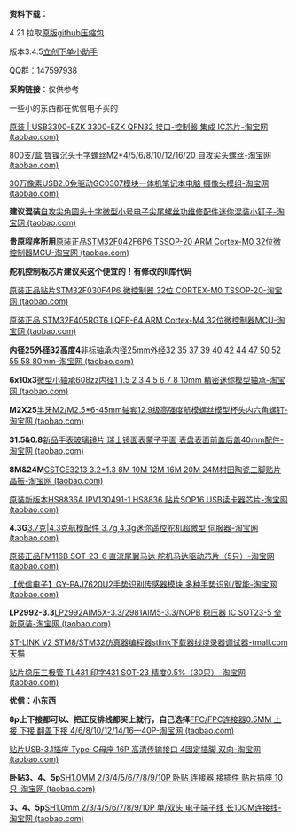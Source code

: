 **资料下载：**

4.21 拉取[原版github压缩包](https://link.jscdn.cn/sharepoint/aHR0cHM6Ly90eHA2NjYtbXkuc2hhcmVwb2ludC5jb20vOnU6L2cvcGVyc29uYWwvdHhwX3R4cDY2Nl9vbm1pY3Jvc29mdF9jb20vRVpXQ1hwZ2NJUGhHaENYWllpaldpU01CZnJSOW5SbjJZYU9mS0UzYk9QWG9Ddz9lPWFWejQxTQ.zip)

版本3.4.5[立创下单小助手](https://link.jscdn.cn/sharepoint/aHR0cHM6Ly90eHA2NjYtbXkuc2hhcmVwb2ludC5jb20vOnU6L2cvcGVyc29uYWwvdHhwX3R4cDY2Nl9vbm1pY3Jvc29mdF9jb20vRVdqb1YwWTRCZHBIbmV0RzRuRXN5V1FCWTV5UERxSDN2d1QtM0FCWHFmVFNzdz9lPWpHYkt3UA.zip)

QQ群：147597938



**采购链接**：仅供参考

一些小的东西都在优信电子买的

[原装 | USB3300-EZK 3300-EZK QFN32 接口-控制器 集成 IC芯片-淘宝网 (taobao.com)](https://item.taobao.com/item.htm?spm=a1z09.2.0.0.1f3c2e8df9Af9i&id=615706097828&_u=b20q7cgb7b9f)

[800支/盒 镀镍沉头十字螺丝M2*4/5/6/8/10/12/16/20 自攻尖头螺丝-淘宝网 (taobao.com)](https://item.taobao.com/item.htm?spm=a1z09.2.0.0.1f3c2e8df9Af9i&id=571154046536&_u=b20q7cgb74bb)

[30万像素USB2.0免驱动GC0307模块一体机笔记本电脑 摄像头模组-淘宝网 (taobao.com)](https://item.taobao.com/item.htm?spm=a1z09.2.0.0.1f3c2e8df9Af9i&id=567717780577&_u=b20q7cgb6b84)

**建议混装**[自攻尖角圆头十字微型小号电子尖尾螺丝功维修配件迷你混装小钉子-淘宝网 (taobao.com)](https://item.taobao.com/item.htm?spm=a1z09.2.0.0.1f3c2e8df9Af9i&id=564183140313&_u=b20q7cgbbd3b)

**贵原程序所用**[原装正品STM32F042F6P6 TSSOP-20 ARM Cortex-M0 32位微控制器MCU-淘宝网 (taobao.com)](https://item.taobao.com/item.htm?spm=a1z09.2.0.0.1f3c2e8df9Af9i&id=585946327112&_u=b20q7cgb12d4)

**舵机控制板芯片建议买这个便宜的！有修改的ll库代码**

[原装正品贴片STM32F030F4P6 微控制器 32位 CORTEX-M0 TSSOP-20-淘宝网 (taobao.com)](https://item.taobao.com/item.htm?spm=a1z0d.6639537.1997196601.14.6ce87484rl1x1l&id=522554611977)

[原装正品 STM32F405RGT6 LQFP-64 ARM Cortex-M4 32位微控制器MCU-淘宝网 (taobao.com)](https://item.taobao.com/item.htm?spm=2013.1.w4018-21223910180.7.37634c481b1TNL&scm=1007.11837.279802.0&id=522577756409&pvid=aa1f18aa-1d2d-4c48-aca4-2510d8bd8b76)

**内径25外径32高度4**[非标轴承内径25mm外经32 35 37 39 40 42 44 47 50 52 55 58 80mm-淘宝网 (taobao.com)](https://item.taobao.com/item.htm?spm=a1z09.2.0.0.1f3c2e8df9Af9i&id=550670695721&_u=b20q7cgbace2)

**6x10x3**[微型小轴承608zz内径1 1.5 2 3 4 5 6 7 8 10mm 精密迷你模型轴承-淘宝网 (taobao.com)](https://item.taobao.com/item.htm?spm=a1z09.2.0.0.1f3c2e8df9Af9i&id=626925470285&_u=b20q7cgbb95a)

**M2X25**[半牙M2/M2.5*6-45mm轴套12.9级高强度航模螺丝模型杯头内六角螺钉-淘宝网 (taobao.com)](https://item.taobao.com/item.htm?spm=a1z09.2.0.0.1f3c2e8df9Af9i&id=597058278501&_u=b20q7cgb396b)

**31.5&0.8**[新品手表玻璃镜片 瑞士镜面表蒙子平面 表盘表面前盖后盖40mm配件-淘宝网 (taobao.com)](https://item.taobao.com/item.htm?spm=a1z09.2.0.0.1f3c2e8df9Af9i&id=624702562166&_u=b20q7cgb2244)

**8M&24M**[CSTCE3213 3.2*1.3 8M 10M 12M 16M 20M 24M村田陶瓷三脚贴片晶振-淘宝网 (taobao.com)](https://item.taobao.com/item.htm?spm=a1z09.2.0.0.1f3c2e8df9Af9i&id=569633363622&_u=b20q7cgb7b7b)

[原装新版本HS8836A IPV130491-1 HS8836 贴片SOP16 USB读卡器芯片-淘宝网 (taobao.com)](https://item.taobao.com/item.htm?spm=a1z09.2.0.0.1f3c2e8df9Af9i&id=595763295882&_u=b20q7cgb5174)

**4.3G**[3.7克|4.3克航模配件 3.7g 4.3g迷你遥控舵机超微型 伺服器-淘宝网 (taobao.com)](https://item.taobao.com/item.htm?spm=a1z09.2.0.0.1f3c2e8df9Af9i&id=601889539677&_u=b20q7cgb34d4)

[原装正品FM116B SOT-23-6 直流尾翼马达 舵机马达驱动芯片（5只）-淘宝网 (taobao.com)](https://item.taobao.com/item.htm?spm=a1z09.2.0.0.1f3c2e8df9Af9i&id=618979113359&_u=b20q7cgb4a9d)

[【优信电子】GY-PAJ7620U2手势识别传感器模块 多种手势识别/智能-淘宝网 (taobao.com)](https://item.taobao.com/item.htm?spm=a1z09.2.0.0.1f3c2e8df9Af9i&id=571178228286&_u=b20q7cgb3b28)

**LP2992-3.3**[LP2992AIM5X-3.3/2981AIM5-3.3/NOPB 稳压器 IC SOT23-5 全新原装-淘宝网 (taobao.com)](https://item.taobao.com/item.htm?spm=a1z09.2.0.0.67002e8dJ6XlJx&id=600231832095&_u=b20q7cgbdd1c)

[ST-LINK V2 STM8/STM32仿真器编程器stlink下载器线烧录器调试器-tmall.com天猫](https://detail.tmall.com/item.htm?id=624049627826&spm=a1z09.2.0.0.67002e8dJ6XlJx&_u=b20q7cgb4481&skuId=4413160637506)

[贴片稳压三极管 TL431 印字431 SOT-23 精度0.5%（30只）-淘宝网 (taobao.com)](https://item.taobao.com/item.htm?spm=a1z09.2.0.0.67002e8dJ6XlJx&id=554339815306&_u=b20q7cgbc675)



**优信：小东西**

**8p上下接都可以、把正反排线都买上就行，自己选择**[FFC/FPC连接器0.5MM 上接 下接 翻盖下接 4/6/8/10/12/14/16—40P-淘宝网 (taobao.com)](https://item.taobao.com/item.htm?spm=a1z09.2.0.0.62442e8dmareSl&id=552629356951&_u=g20q7cgb4b1f)

[贴片USB-3.1插座 Type-C母座 16P 高清传输接口 4固定插脚 双向-淘宝网 (taobao.com)](https://item.taobao.com/item.htm?spm=a1z09.2.0.0.62442e8demH03x&id=573090887123&_u=g20q7cgb5a83)

**卧贴3、4、5p**[SH1.0MM 2/3/4/5/6/7/8/9/10P 卧贴 连接器 接插件 贴片插座 10只-淘宝网 (taobao.com)](https://item.taobao.com/item.htm?spm=a1z09.2.0.0.62442e8demH03x&id=565715285795&_u=g20q7cgbab7d)

**3、4、5p**[SH1.0mm 2/3/4/5/6/7/8/9/10P 单/双头 电子端子线 长10CM连接线-淘宝网 (taobao.com)](https://item.taobao.com/item.htm?spm=a1z09.2.0.0.62442e8demH03x&id=565360096163&_u=g20q7cgb107d)

